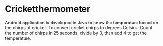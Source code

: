 # Cricketthermometer
Android application is developed in Java to know the temperature based on the chirps of cricket.
To convert cricket chirps to degrees Celsius: Count the number of chirps in 25 seconds, divide by 3, then add 4 to get the temperature.
